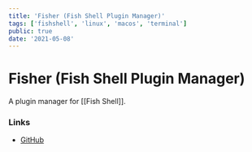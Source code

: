 ```yaml
---
title: 'Fisher (Fish Shell Plugin Manager)'
tags: ['fishshell', 'linux', 'macos', 'terminal']
public: true
date: '2021-05-08'
---
```


# Fisher (Fish Shell Plugin Manager)

A plugin manager for [[Fish Shell]].

### Links

- [GitHub](https://github.com/jorgebucaran/fisher)